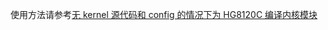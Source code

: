 使用方法请参考[无 kernel 源代码和 config 的情况下为 HG8120C 编译内核模块][blog]

[blog]: <https://blog.leexiaolan.tk/compile-kernel-module-for-hg8120c-without-source-and-config> (获取HG8120C光猫root shell)
